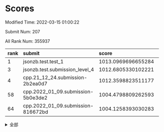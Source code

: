 # Scores

Modified Time: 2022-03-15 01:00:22

Submit Num: 207

All Rank Num: 355937

| rank |               submit               |       score        |       sigma        | pk_num |
| :--- | :--------------------------------- | :----------------- | :----------------- | :----- |
| 1    | jsonzb.test.test_1                 | 1013.0969696655284 | 0.8062156544223791 | 6867   |
| 3    | jsonzb.test.submission_level_4     | 1012.6805330102221 | 0.7897939690542216 | 6880   |
| 4    | cpp.21_12_24.submission-2b2ea0d7   | 1012.3598823511177 | 0.7935650510828236 | 6881   |
| 58   | cpp.2022_01_09.submission-5b0e3de2 | 1004.4798809262593 | 0.7144584930788694 | 6875   |
| 64   | cpp.2022_01_09.submission-816672bd | 1004.1258393030283 | 0.7274460242557651 | 6879   |


<details>
<summary>全部</summary>

| rank |                 submit                 |       score        |       sigma        | pk_num |
| :--- | :------------------------------------- | :----------------- | :----------------- | :----- |
| 1    | jsonzb.test.test_1                     | 1013.0969696655284 | 0.8062156544223791 | 6867   |
| 2    | gobigger.level_3.submission_level_3_47 | 1012.7247088321129 | 0.7845375734452901 | 6878   |
| 3    | jsonzb.test.submission_level_4         | 1012.6805330102221 | 0.7897939690542216 | 6880   |
| 4    | cpp.21_12_24.submission-2b2ea0d7       | 1012.3598823511177 | 0.7935650510828236 | 6881   |
| 5    | gobigger.level_3.submission_level_3_2  | 1011.5411891280742 | 0.7605274593743234 | 6879   |
| 6    | gobigger.level_3.submission_level_3_36 | 1011.364508470771  | 0.7709907542906732 | 6881   |
| 7    | gobigger.level_3.submission_level_3_6  | 1011.245905634998  | 0.7681230321090365 | 6876   |
| 8    | gobigger.level_3.submission_level_3_30 | 1011.2292313378666 | 0.7822275682587396 | 6875   |
| 9    | gobigger.level_3.submission_level_3_20 | 1011.0588506962263 | 0.7744820834635199 | 6881   |
| 10   | gobigger.level_3.submission_level_3_43 | 1010.9552803295371 | 0.7940935282456486 | 6875   |
| 11   | gobigger.level_3.submission_level_3_49 | 1010.9385792003932 | 0.7618327214989113 | 6879   |
| 12   | gobigger.level_3.submission_level_3_37 | 1010.8743973779582 | 0.7472160462385133 | 6878   |
| 13   | gobigger.level_3.submission_level_3_24 | 1010.8407202130755 | 0.752249190952511  | 6880   |
| 14   | gobigger.level_3.submission_level_3_40 | 1010.8212771037387 | 0.7688791275199952 | 6878   |
| 15   | gobigger.level_3.submission_level_3_21 | 1010.7464722752942 | 0.7688191705029226 | 6878   |
| 16   | gobigger.level_3.submission_level_3_10 | 1010.7070109681343 | 0.7521757000016615 | 6880   |
| 17   | gobigger.level_3.submission_level_3_38 | 1010.678384390752  | 0.7720534490475064 | 6877   |
| 18   | gobigger.level_3.submission_level_3_18 | 1010.6664187684863 | 0.7646623698526653 | 6881   |
| 19   | gobigger.level_3.submission_level_3_11 | 1010.6625046102021 | 0.7640167574401657 | 6876   |
| 20   | gobigger.level_3.submission_level_3_35 | 1010.655684543368  | 0.7655157944727251 | 6874   |
| 21   | gobigger.level_3.submission_level_3_26 | 1010.6554926631072 | 0.753293198305788  | 6880   |
| 22   | gobigger.level_3.submission_level_3_42 | 1010.6480952457848 | 0.7581394330246314 | 6884   |
| 23   | gobigger.level_3.submission_level_3_15 | 1010.4939264858971 | 0.7616654459734096 | 6873   |
| 24   | gobigger.level_3.submission_level_3_32 | 1010.4823523044224 | 0.768119012857849  | 6880   |
| 25   | gobigger.level_3.submission_level_3_12 | 1010.4731950289481 | 0.8044780101235219 | 6873   |
| 26   | gobigger.level_3.submission_level_3_31 | 1010.1605448763153 | 0.7437421306343185 | 6878   |
| 27   | gobigger.level_3.submission_level_3_34 | 1010.1163979042476 | 0.7621060935247234 | 6880   |
| 28   | gobigger.level_3.submission_level_3_8  | 1010.0701466566157 | 0.7773862877922371 | 6877   |
| 29   | gobigger.level_3.submission_level_3_27 | 1010.0423804674297 | 0.78369560947136   | 6877   |
| 30   | gobigger.level_3.submission_level_3_33 | 1009.9996938818247 | 0.7786419767516961 | 6879   |
| 31   | gobigger.level_3.submission_level_3_44 | 1009.9988033484993 | 0.7464467272369377 | 6875   |
| 32   | gobigger.level_3.submission_level_3_48 | 1009.9885367954637 | 0.7654882786863211 | 6882   |
| 33   | gobigger.level_3.submission_level_3_29 | 1009.8997425950841 | 0.7452585894236767 | 6881   |
| 34   | gobigger.level_3.submission_level_3_23 | 1009.7998681070567 | 0.7382767721154078 | 6874   |
| 35   | gobigger.level_3.submission_level_3_28 | 1009.7666310598993 | 0.736293250972239  | 6880   |
| 36   | gobigger.level_3.submission_level_3_5  | 1009.7314488227726 | 0.7472833863912421 | 6880   |
| 37   | gobigger.level_3.submission_level_3_4  | 1009.6849561017455 | 0.7663662452605887 | 6883   |
| 38   | gobigger.level_3.submission_level_3_41 | 1009.5233423630651 | 0.7366780741903605 | 6874   |
| 39   | gobigger.level_3.submission_level_3_22 | 1009.4507649072051 | 0.7685240221472172 | 6875   |
| 40   | gobigger.level_3.submission_level_3_7  | 1009.4091893167273 | 0.7580528430107433 | 6873   |
| 41   | gobigger.level_3.submission_level_3_25 | 1009.3894314966773 | 0.7429387339951152 | 6876   |
| 42   | gobigger.level_3.submission_level_3_13 | 1009.386839519957  | 0.7358632075694417 | 6877   |
| 43   | gobigger.level_3.submission_level_3_1  | 1009.3832597961947 | 0.7488420478638559 | 6881   |
| 44   | gobigger.level_3.submission_level_3_3  | 1009.3754838227593 | 0.7634046167550548 | 6876   |
| 45   | gobigger.level_3.submission_level_3_16 | 1009.283990977763  | 0.7490810497366761 | 6881   |
| 46   | gobigger.level_3.submission_level_3_9  | 1009.2568118203982 | 0.7507797876618668 | 6875   |
| 47   | gobigger.level_3.submission_level_3_19 | 1009.2541398507786 | 0.7566797111265838 | 6877   |
| 48   | gobigger.level_3.submission_level_3_17 | 1009.2162571490675 | 0.7401957293937766 | 6875   |
| 49   | gobigger.level_3.submission_level_3_14 | 1009.1868259750592 | 0.7398270817208045 | 6878   |
| 50   | gobigger.level_3.submission_level_3_0  | 1009.0725073331474 | 0.7561904323713048 | 6879   |
| 51   | gobigger.level_3.submission_level_3_45 | 1008.8628060387643 | 0.7408291129100036 | 6880   |
| 52   | gobigger.level_3.submission_level_3_46 | 1008.6897432808985 | 0.7558147684458772 | 6878   |
| 53   | gobigger.level_3.submission_level_3_39 | 1008.3629006995063 | 0.7541133155395603 | 6875   |
| 54   | gobigger.level_1.submission_level_1_16 | 1004.7599832556313 | 0.7278781139784578 | 6875   |
| 55   | gobigger.level_1.submission_level_1_13 | 1004.5701237571022 | 0.7229880409812698 | 6879   |
| 56   | gobigger.level_1.submission_level_1_9  | 1004.5326312812138 | 0.7272870737443445 | 6879   |
| 57   | gobigger.level_1.submission_level_1_38 | 1004.5171928126554 | 0.7124717899953709 | 6875   |
| 58   | cpp.2022_01_09.submission-5b0e3de2     | 1004.4798809262593 | 0.7144584930788694 | 6875   |
| 59   | gobigger.level_1.submission_level_1_41 | 1004.4232288125655 | 0.7269383933999183 | 6873   |
| 60   | gobigger.level_1.submission_level_1_17 | 1004.3467690223973 | 0.7057151649729069 | 6879   |
| 61   | gobigger.level_1.submission_level_1_2  | 1004.2237624663321 | 0.7223926454019625 | 6882   |
| 62   | gobigger.level_1.submission_level_1_34 | 1004.1703010091853 | 0.7349898697406392 | 6875   |
| 63   | gobigger.level_1.submission_level_1_4  | 1004.159509729214  | 0.7258784180184186 | 6876   |
| 64   | cpp.2022_01_09.submission-816672bd     | 1004.1258393030283 | 0.7274460242557651 | 6879   |
| 65   | gobigger.level_1.submission_level_1_18 | 1004.0918643452354 | 0.7107697996471815 | 6879   |
| 66   | gobigger.level_1.submission_level_1_5  | 1004.027187529354  | 0.719559285224347  | 6880   |
| 67   | gobigger.level_1.submission_level_1_19 | 1003.9173889050807 | 0.7203610320079438 | 6877   |
| 68   | gobigger.level_1.submission_level_1_35 | 1003.8057625785061 | 0.7279011515140766 | 6880   |
| 69   | gobigger.level_1.submission_level_1_33 | 1003.7440363103252 | 0.7087786065887257 | 6875   |
| 70   | gobigger.level_1.submission_level_1_42 | 1003.7244829772931 | 0.7181859592361636 | 6879   |
| 71   | gobigger.level_1.submission_level_1_14 | 1003.653774147287  | 0.7122149919845798 | 6879   |
| 72   | gobigger.level_1.submission_level_1_37 | 1003.6407508531031 | 0.7096424593570421 | 6882   |
| 73   | gobigger.level_1.submission_level_1_27 | 1003.5509016639938 | 0.7171960033368372 | 6875   |
| 74   | gobigger.level_1.submission_level_1_46 | 1003.5137516689117 | 0.7045504172001741 | 6883   |
| 75   | gobigger.level_1.submission_level_1_29 | 1003.4863690894879 | 0.7190426763913623 | 6882   |
| 76   | gobigger.level_1.submission_level_1_28 | 1003.4034649930205 | 0.7140942383197767 | 6876   |
| 77   | gobigger.level_1.submission_level_1_39 | 1003.379878287436  | 0.7143602414753086 | 6879   |
| 78   | gobigger.level_1.submission_level_1_48 | 1003.3270392701147 | 0.7187787441457633 | 6881   |
| 79   | gobigger.level_1.submission_level_1_25 | 1003.326355946801  | 0.7090439659392764 | 6880   |
| 80   | gobigger.level_1.submission_level_1_49 | 1003.3249381572726 | 0.7105004750908731 | 6879   |
| 81   | gobigger.level_1.submission_level_1_30 | 1003.3150184372568 | 0.720725242389626  | 6878   |
| 82   | gobigger.level_1.submission_level_1_40 | 1003.2439213375526 | 0.7174171155491726 | 6877   |
| 83   | gobigger.level_1.submission_level_1_43 | 1003.2227751097887 | 0.7178426947743529 | 6875   |
| 84   | gobigger.level_1.submission_level_1_11 | 1003.2135849256855 | 0.7172535378714915 | 6878   |
| 85   | gobigger.level_1.submission_level_1_6  | 1003.1308268517705 | 0.7145415547036561 | 6881   |
| 86   | gobigger.level_1.submission_level_1_21 | 1003.0540575728875 | 0.7150666599285918 | 6876   |
| 87   | gobigger.level_1.submission_level_1_26 | 1003.0443858850226 | 0.7174453285143453 | 6878   |
| 88   | gobigger.level_1.submission_level_1_36 | 1003.0319966331975 | 0.7167148061051337 | 6882   |
| 89   | gobigger.level_1.submission_level_1_15 | 1002.9909539387518 | 0.7186266676785884 | 6873   |
| 90   | gobigger.level_1.submission_level_1_32 | 1002.9586139483768 | 0.7092699801476994 | 6878   |
| 91   | gobigger.level_1.submission_level_1_8  | 1002.9012981992089 | 0.7051898609344514 | 6877   |
| 92   | gobigger.level_1.submission_level_1_1  | 1002.8431349461681 | 0.7168867250215887 | 6877   |
| 93   | gobigger.level_1.submission_level_1_44 | 1002.8277358535616 | 0.7046291805358073 | 6879   |
| 94   | gobigger.level_1.submission_level_1_3  | 1002.8153218762154 | 0.717495136477838  | 6878   |
| 95   | gobigger.level_1.submission_level_1_12 | 1002.7645778425649 | 0.7179660709713125 | 6872   |
| 96   | gobigger.level_1.submission_level_1_31 | 1002.7345129979926 | 0.7166740851800373 | 6881   |
| 97   | gobigger.level_1.submission_level_1_7  | 1002.726411045893  | 0.7125437367891173 | 6880   |
| 98   | gobigger.level_1.submission_level_1_0  | 1002.6677241137817 | 0.7113272798363719 | 6881   |
| 99   | gobigger.level_1.submission_level_1_23 | 1002.4416431294035 | 0.7151941031675193 | 6876   |
| 100  | gobigger.level_1.submission_level_1_24 | 1002.1625075270599 | 0.7120464463755368 | 6878   |
| 101  | gobigger.level_1.submission_level_1_22 | 1002.1203122927288 | 0.719488398809762  | 6881   |
| 102  | gobigger.level_1.submission_level_1_10 | 1001.9765280023977 | 0.7157634190441258 | 6875   |
| 103  | gobigger.level_1.submission_level_1_47 | 1001.9758117406934 | 0.7135313751814856 | 6878   |
| 104  | gobigger.level_1.submission_level_1_20 | 1001.957242900952  | 0.7122252984838748 | 6879   |
| 105  | gobigger.level_1.submission_level_1_45 | 1001.9171399559809 | 0.7115106281476717 | 6879   |
| 106  | gobigger.random.submission_random_17   | 997.6718958947348  | 0.7252419050315487 | 6877   |
| 107  | gobigger.random.submission_random_16   | 997.6096115329182  | 0.7102319100388637 | 6881   |
| 108  | gobigger.random.submission_random_29   | 997.290102211206   | 0.7041603936582083 | 6878   |
| 109  | gobigger.random.submission_random_28   | 996.9835482040547  | 0.705870610203658  | 6877   |
| 110  | gobigger.random.submission_random_34   | 996.9722622694542  | 0.7129633518756635 | 6884   |
| 111  | gobigger.random.submission_random_43   | 996.9383387831678  | 0.70738053762159   | 6883   |
| 112  | gobigger.random.submission_random_40   | 996.8601474515674  | 0.7024856095517293 | 6877   |
| 113  | gobigger.random.submission_random_13   | 996.7165713199705  | 0.7050251179155129 | 6883   |
| 114  | gobigger.random.submission_random_44   | 996.5947326815927  | 0.7253846801179951 | 6879   |
| 115  | gobigger.random.submission_random_35   | 996.5135139293675  | 0.716985336420171  | 6877   |
| 116  | gobigger.random.submission_random_39   | 996.4677233777911  | 0.7081667272083081 | 6877   |
| 117  | gobigger.random.submission_random_14   | 996.4066508824549  | 0.6991952511005751 | 6882   |
| 118  | gobigger.random.submission_random_45   | 996.3792827424576  | 0.7036277021485109 | 6879   |
| 119  | gobigger.random.submission_random_23   | 996.3614173352759  | 0.7012246872046163 | 6880   |
| 120  | gobigger.random.submission_random_24   | 996.3279756611023  | 0.7184096689845585 | 6879   |
| 121  | gobigger.random.submission_random_36   | 996.3019954051706  | 0.7058350571047308 | 6878   |
| 122  | gobigger.random.submission_random_3    | 996.2648904119545  | 0.7083047696868895 | 6877   |
| 123  | gobigger.random.submission_random_20   | 996.2487780553171  | 0.700554614800385  | 6880   |
| 124  | gobigger.random.submission_random_26   | 996.2152906221185  | 0.6993770612594068 | 6883   |
| 125  | gobigger.random.submission_random_12   | 996.2084663519402  | 0.7108212615209981 | 6877   |
| 126  | gobigger.random.submission_random_8    | 996.1620894064473  | 0.7112100886288135 | 6871   |
| 127  | gobigger.random.submission_random_6    | 996.1325520443307  | 0.7132855884603372 | 6874   |
| 128  | gobigger.random.submission_random_0    | 996.0853621694946  | 0.7103211134952481 | 6881   |
| 129  | gobigger.random.submission_random_48   | 996.043564268968   | 0.7070487282568555 | 6879   |
| 130  | gobigger.random.submission_random_27   | 996.0134293011141  | 0.709765807343856  | 6877   |
| 131  | gobigger.random.submission_random_42   | 995.9517414072258  | 0.7056736097748362 | 6878   |
| 132  | gobigger.random.submission_random_32   | 995.9445650259438  | 0.7077919377514357 | 6880   |
| 133  | gobigger.random.submission_random_49   | 995.9285976934868  | 0.7282644057912423 | 6876   |
| 134  | gobigger.random.submission_random_31   | 995.9258763902244  | 0.7104102841628923 | 6880   |
| 135  | gobigger.random.submission_random_38   | 995.8767328856766  | 0.7118288323708682 | 6884   |
| 136  | gobigger.random.submission_random_33   | 995.838228166288   | 0.7112585091883793 | 6877   |
| 137  | gobigger.random.submission_random_19   | 995.8065730520811  | 0.7020301499022894 | 6877   |
| 138  | gobigger.random.submission_random_11   | 995.6488904879681  | 0.6998763726500176 | 6879   |
| 139  | gobigger.random.submission_random_21   | 995.5385043268373  | 0.7194328903013505 | 6876   |
| 140  | gobigger.random.submission_random_4    | 995.5013763597336  | 0.7173257126871154 | 6879   |
| 141  | gobigger.random.submission_random_15   | 995.4721851223516  | 0.7183831390198403 | 6875   |
| 142  | gobigger.random.submission_random_46   | 995.4662946487297  | 0.6998382211482943 | 6881   |
| 143  | gobigger.random.submission_random_7    | 995.3614668620836  | 0.7033985743513254 | 6876   |
| 144  | gobigger.random.submission_random_18   | 995.2604774486919  | 0.707418951710691  | 6876   |
| 145  | gobigger.random.submission_random_37   | 995.1995204989362  | 0.7047787765047218 | 6880   |
| 146  | gobigger.random.submission_random_47   | 995.1673654799574  | 0.710318821677197  | 6882   |
| 147  | gobigger.random.submission_random_41   | 995.1350294782344  | 0.7005673418860187 | 6879   |
| 148  | gobigger.random.submission_random_30   | 995.1218722549976  | 0.7098725102309037 | 6870   |
| 149  | gobigger.random.submission_random_22   | 995.0738562172776  | 0.7325451883319652 | 6880   |
| 150  | gobigger.random.submission_random_5    | 994.8799019927606  | 0.7118053884030487 | 6880   |
| 151  | gobigger.random.submission_random_1    | 994.7025898983155  | 0.7105478916376464 | 6877   |
| 152  | gobigger.random.submission_random_2    | 994.6813617135026  | 0.7277314099253627 | 6875   |
| 153  | gobigger.random.submission_random_25   | 994.590109512907   | 0.7123820174853333 | 6877   |
| 154  | gobigger.random.submission_random_9    | 994.5577241043351  | 0.7217795773435406 | 6880   |
| 155  | gobigger.random.submission_random_10   | 994.399167129644   | 0.7159729179631051 | 6882   |
| 156  | gobigger.level_2.submission_level_2_17 | 994.242113429515   | 0.7302684381543019 | 6876   |
| 157  | gobigger.level_2.submission_level_2_42 | 993.9969021761684  | 0.7420717447065677 | 6878   |
| 158  | gobigger.level_2.submission_level_2_48 | 993.9288014233769  | 0.7259457318230985 | 6881   |
| 159  | gobigger.level_2.submission_level_2_46 | 993.8666378714946  | 0.7295333729345576 | 6876   |
| 160  | gobigger.level_2.submission_level_2_41 | 993.533681832447   | 0.7413644375398015 | 6877   |
| 161  | gobigger.level_2.submission_level_2_20 | 993.3776053315112  | 0.7337497785949083 | 6876   |
| 162  | gobigger.level_2.submission_level_2_13 | 993.3485681361956  | 0.7292028164273464 | 6882   |
| 163  | gobigger.level_2.submission_level_2_45 | 993.2575204285245  | 0.7516667886328432 | 6879   |
| 164  | gobigger.level_2.submission_level_2_14 | 992.9273744152663  | 0.7312251450761688 | 6879   |
| 165  | gobigger.level_2.submission_level_2_47 | 992.8052364331257  | 0.7515293968600827 | 6875   |
| 166  | gobigger.level_2.submission_level_2_24 | 992.6549008940456  | 0.7628257548488961 | 6878   |
| 167  | gobigger.level_2.submission_level_2_10 | 992.6059330603646  | 0.7404503274173957 | 6879   |
| 168  | gobigger.level_2.submission_level_2_23 | 992.518033759845   | 0.7309177792221025 | 6879   |
| 169  | gobigger.level_2.submission_level_2_35 | 992.5080882420522  | 0.752468269932592  | 6877   |
| 170  | gobigger.level_2.submission_level_2_43 | 992.4439571868144  | 0.7424823294757912 | 6873   |
| 171  | gobigger.level_2.submission_level_2_7  | 992.4192076795936  | 0.7392725965984539 | 6879   |
| 172  | gobigger.level_2.submission_level_2_11 | 992.2631023218781  | 0.743839743497725  | 6875   |
| 173  | gobigger.level_2.submission_level_2_28 | 992.2308640529423  | 0.7547617918312906 | 6878   |
| 174  | gobigger.level_2.submission_level_2_6  | 992.1952706743677  | 0.7285892467626127 | 6881   |
| 175  | gobigger.level_2.submission_level_2_29 | 992.1371650806586  | 0.7497092463190482 | 6880   |
| 176  | gobigger.level_2.submission_level_2_22 | 992.0807706595988  | 0.7413032627505496 | 6881   |
| 177  | gobigger.level_2.submission_level_2_5  | 991.9817557083527  | 0.7253546253469375 | 6878   |
| 178  | gobigger.level_2.submission_level_2_44 | 991.9752685999257  | 0.7404919871088061 | 6879   |
| 179  | gobigger.level_2.submission_level_2_12 | 991.9749649316343  | 0.7632848968167094 | 6880   |
| 180  | gobigger.level_2.submission_level_2_39 | 991.9460057591693  | 0.7592066723434283 | 6880   |
| 181  | gobigger.level_2.submission_level_2_33 | 991.9377959185235  | 0.7530017500187361 | 6874   |
| 182  | gobigger.level_2.submission_level_2_15 | 991.9293945592132  | 0.7471508791858038 | 6877   |
| 183  | gobigger.level_2.submission_level_2_40 | 991.9113344113298  | 0.7568978546891497 | 6878   |
| 184  | gobigger.level_2.submission_level_2_30 | 991.8495659233273  | 0.7613601113246943 | 6880   |
| 185  | gobigger.level_2.submission_level_2_49 | 991.8310460282859  | 0.743558768108687  | 6875   |
| 186  | gobigger.level_2.submission_level_2_36 | 991.6646873319303  | 0.7508543810084685 | 6875   |
| 187  | gobigger.level_2.submission_level_2_27 | 991.5912206143464  | 0.7573453827366102 | 6877   |
| 188  | gobigger.level_2.submission_level_2_25 | 991.5853788551377  | 0.7623966222659277 | 6874   |
| 189  | gobigger.level_2.submission_level_2_2  | 991.5770254540148  | 0.742609094917379  | 6882   |
| 190  | gobigger.level_2.submission_level_2_4  | 991.5639897423614  | 0.7553092947802159 | 6875   |
| 191  | gobigger.level_2.submission_level_2_31 | 991.5188409026762  | 0.7421743253060361 | 6880   |
| 192  | gobigger.level_2.submission_level_2_3  | 991.5025550277105  | 0.7473803682615606 | 6877   |
| 193  | gobigger.level_2.submission_level_2_18 | 991.4149422389727  | 0.7515802300350833 | 6878   |
| 194  | gobigger.level_2.submission_level_2_0  | 991.3444431883358  | 0.754515711620356  | 6882   |
| 195  | gobigger.level_2.submission_level_2_38 | 991.3326421028357  | 0.7705445668454706 | 6881   |
| 196  | gobigger.level_2.submission_level_2_8  | 991.1781609093052  | 0.7747400867547826 | 6878   |
| 197  | gobigger.level_2.submission_level_2_19 | 991.115255782654   | 0.7465149701804028 | 6877   |
| 198  | gobigger.level_2.submission_level_2_26 | 990.9697122255561  | 0.7467393044523688 | 6875   |
| 199  | gobigger.level_2.submission_level_2_21 | 990.9671373674556  | 0.7574511841022801 | 6878   |
| 200  | gobigger.level_2.submission_level_2_1  | 990.9616558664436  | 0.7609287925467215 | 6873   |
| 201  | gobigger.level_2.submission_level_2_34 | 990.957551008368   | 0.7758822523676817 | 6880   |
| 202  | gobigger.level_2.submission_level_2_16 | 990.7406423490547  | 0.7472679905858624 | 6880   |
| 203  | gobigger.level_2.submission_level_2_32 | 990.4807079703212  | 0.7688707075569088 | 6882   |
| 204  | gobigger.level_2.submission_level_2_37 | 990.4278907153214  | 0.7675699375796903 | 6870   |
| 205  | gobigger.level_2.submission_level_2_9  | 990.0221640556681  | 0.7656180605876168 | 6878   |
| 206  | gobigger.none.submission_none_0        | 977.924980236213   | 1.5239835824296546 | 6875   |
| 207  | gobigger.none.submission_none_1        | 974.7565654379789  | 1.6123585398703377 | 6878   |

</details>